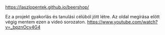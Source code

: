 https://laszlopentek.github.io/beershop/

Ez a projekt gyakorlás és tanulási célúból jött létre. 
Az oldal megírása elött végig mentem ezen a videó sorozaton. https://www.youtube.com/watch?v=_bpznOcy4G4
